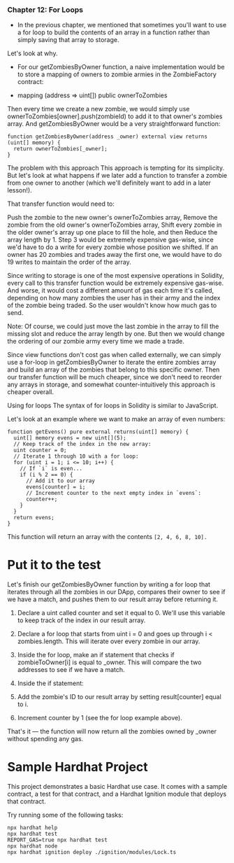 ### Chapter 12: For Loops

- In the previous chapter, we mentioned that sometimes you'll want to use a for loop to build the contents of an array in a function rather than simply saving that array to storage.

Let's look at why.

- For our getZombiesByOwner function, a naive implementation would be to store a mapping of owners to zombie armies in the ZombieFactory contract:

- mapping (address => uint[]) public ownerToZombies

Then every time we create a new zombie, we would simply use ownerToZombies[owner].push(zombieId) to add it to that owner's zombies array. And getZombiesByOwner would be a very straightforward function:

```
function getZombiesByOwner(address _owner) external view returns (uint[] memory) {
  return ownerToZombies[_owner];
}
```

The problem with this approach
This approach is tempting for its simplicity. But let's look at what happens if we later add a function to transfer a zombie from one owner to another (which we'll definitely want to add in a later lesson!).

That transfer function would need to:

Push the zombie to the new owner's ownerToZombies array,
Remove the zombie from the old owner's ownerToZombies array,
Shift every zombie in the older owner's array up one place to fill the hole, and then
Reduce the array length by 1.
Step 3 would be extremely expensive gas-wise, since we'd have to do a write for every zombie whose position we shifted. If an owner has 20 zombies and trades away the first one, we would have to do 19 writes to maintain the order of the array.

Since writing to storage is one of the most expensive operations in Solidity, every call to this transfer function would be extremely expensive gas-wise. And worse, it would cost a different amount of gas each time it's called, depending on how many zombies the user has in their army and the index of the zombie being traded. So the user wouldn't know how much gas to send.

Note: Of course, we could just move the last zombie in the array to fill the missing slot and reduce the array length by one. But then we would change the ordering of our zombie army every time we made a trade.

Since view functions don't cost gas when called externally, we can simply use a for-loop in getZombiesByOwner to iterate the entire zombies array and build an array of the zombies that belong to this specific owner. Then our transfer function will be much cheaper, since we don't need to reorder any arrays in storage, and somewhat counter-intuitively this approach is cheaper overall.

Using for loops
The syntax of for loops in Solidity is similar to JavaScript.

Let's look at an example where we want to make an array of even numbers:

```
function getEvens() pure external returns(uint[] memory) {
  uint[] memory evens = new uint[](5);
  // Keep track of the index in the new array:
  uint counter = 0;
  // Iterate 1 through 10 with a for loop:
  for (uint i = 1; i <= 10; i++) {
    // If `i` is even...
    if (i % 2 == 0) {
      // Add it to our array
      evens[counter] = i;
      // Increment counter to the next empty index in `evens`:
      counter++;
    }
  }
  return evens;
}

```

This function will return an array with the contents ```[2, 4, 6, 8, 10].```

# Put it to the test

 Let's finish our getZombiesByOwner function by writing a for loop that iterates through all the zombies in our DApp, compares their owner to see if we have a match, and pushes them to our result array before returning it.

1. Declare a uint called counter and set it equal to 0. We'll use this variable to keep track of the index in our result array.

2. Declare a for loop that starts from uint i = 0 and goes up through i < zombies.length. This will iterate over every zombie in our array.

3. Inside the for loop, make an if statement that checks if zombieToOwner[i] is equal to _owner. This will compare the two addresses to see if we have a match.

4. Inside the if statement:
1. Add the zombie's ID to our result array by setting result[counter] equal to i.
2. Increment counter by 1 (see the for loop example above).

That's it — the function will now return all the zombies owned by _owner without spending any gas.


# Sample Hardhat Project

This project demonstrates a basic Hardhat use case. It comes with a sample contract, a test for that contract, and a Hardhat Ignition module that deploys that contract.

Try running some of the following tasks:

```shell
npx hardhat help
npx hardhat test
REPORT_GAS=true npx hardhat test
npx hardhat node
npx hardhat ignition deploy ./ignition/modules/Lock.ts
```
